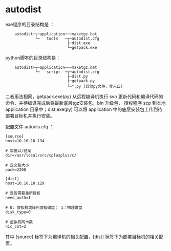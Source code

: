 # autodist

exe程序的目录结构是 ：
```
    autodist─┬─application───maketgz.bat
             └─   tools   ─┬─autodist.cfg
                           ├─dist.exe
                           └─getpack.exe
```

python脚本的目录结构是：
```
    autodist─┬─application───maketgz.bat
             └─   script  ─┬─autodist.cfg
                           ├─dist.py
                           ├─getpack.py
                           └─*.py (其他py文件，非入口)
```

二者用法相同，getpack.exe(py) 从远程编译机执行 svn 更新代码和编译代码的命令，并待编译完成后将最新底层tgz安装包，bin 升级包， 授权程序 scp 到本地 application 目录中；dist.exe(py) 可以将 application 中的底层安装包上传到待部署目标机并执行安装。

配置文件 autodis.cfg ：

    [source]
    host=10.10.10.134

    # 需要以/结尾 
    dir=/usr/local/src/cplusplus/c/

    # 定义包大小
    pack=2200        

    [dist]
    host=10.10.10.129

    # 是否需要重新授权
    need_auth=1

    # 0: 虚拟机或阵列虚拟磁盘； 1：物理磁盘
    disk_type=0  

    # 虚拟机网卡数
    nic_cnt=2

其中 [source] 标签下为编译机的相关配置，[dist] 标签下为部署目标机的相关配置。
